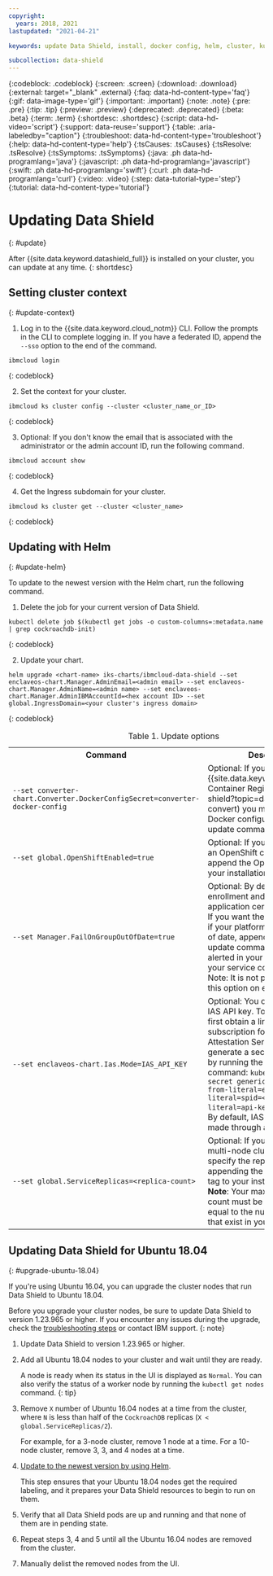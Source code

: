```yaml
---
copyright:
  years: 2018, 2021
lastupdated: "2021-04-21"

keywords: update Data Shield, install, docker config, helm, cluster, kube, container, app security, runtime encryption, memory, data in use,

subcollection: data-shield
---
```


{:codeblock: .codeblock}
{:screen: .screen}
{:download: .download}
{:external: target="_blank" .external}
{:faq: data-hd-content-type='faq'}
{:gif: data-image-type='gif'}
{:important: .important}
{:note: .note}
{:pre: .pre}
{:tip: .tip}
{:preview: .preview}
{:deprecated: .deprecated}
{:beta: .beta}
{:term: .term}
{:shortdesc: .shortdesc}
{:script: data-hd-video='script'}
{:support: data-reuse='support'}
{:table: .aria-labeledby="caption"}
{:troubleshoot: data-hd-content-type='troubleshoot'}
{:help: data-hd-content-type='help'}
{:tsCauses: .tsCauses}
{:tsResolve: .tsResolve}
{:tsSymptoms: .tsSymptoms}
{:java: .ph data-hd-programlang='java'}
{:javascript: .ph data-hd-programlang='javascript'}
{:swift: .ph data-hd-programlang='swift'}
{:curl: .ph data-hd-programlang='curl'}
{:video: .video}
{:step: data-tutorial-type='step'}
{:tutorial: data-hd-content-type='tutorial'}


# Updating Data Shield
{: #update}

After {{site.data.keyword.datashield_full}} is installed on your cluster, you can update at any time.
{: shortdesc}

## Setting cluster context
{: #update-context}

1. Log in to the {{site.data.keyword.cloud_notm}} CLI. Follow the prompts in the CLI to complete logging in. If you have a federated ID, append the `--sso` option to the end of the command.

  ```
  ibmcloud login
  ```
  {: codeblock}

2. Set the context for your cluster.

  ```
  ibmcloud ks cluster config --cluster <cluster_name_or_ID>
  ```
  {: codeblock}

3. Optional: If you don't know the email that is associated with the administrator or the admin account ID, run the following command.

  ```
  ibmcloud account show
  ```
  {: codeblock}

4. Get the Ingress subdomain for your cluster.

  ```
  ibmcloud ks cluster get --cluster <cluster_name>
  ```
  {: codeblock}

## Updating with Helm
{: #update-helm}

To update to the newest version with the Helm chart, run the following command.

1. Delete the job for your current version of Data Shield.

  ```
  kubectl delete job $(kubectl get jobs -o custom-columns=:metadata.name | grep cockroachdb-init)
  ```
  {: codeblock}

2. Update your chart.

  ```
  helm upgrade <chart-name> iks-charts/ibmcloud-data-shield --set enclaveos-chart.Manager.AdminEmail=<admin email> --set enclaveos-chart.Manager.AdminName=<admin name> --set enclaveos-chart.Manager.AdminIBMAccountId=<hex account ID> --set global.IngressDomain=<your cluster's ingress domain> 
  ```
  {: codeblock}

  <table>
    <caption>Table 1. Update options</caption>
    <tr>
      <th>Command</th>
      <th>Description</th>
    </tr>
    <tr>
      <td><code>--set converter-chart.Converter.DockerConfigSecret=converter-docker-config</code></td>
      <td>Optional: If you [configured an {{site.data.keyword.cloud_notm}} Container Registry](/docs/data-shield?topic=data-shield-convert) you must append the Docker configuration to the update command.</td>
    </tr>
    <tr>
      <td><code>--set global.OpenShiftEnabled=true</code></td>
      <td>Optional: If you're working with an OpenShift cluster, be sure to append the OpenShift tag to your installation command.</td>
    </tr>
    <tr>
      <td><code>--set Manager.FailOnGroupOutOfDate=true</code></td>
      <td>Optional: By default, node enrollment and the issuing of application certificates succeed. If you want the operations to fail if your platform microcode is out of date, append the flag to your update command. You are alerted in your dashboard when your service code is out of date. Note: It is not possible to change this option on existing clusters.</td>
    </tr>
    <tr>
      <td><code>--set enclaveos-chart.Ias.Mode=IAS_API_KEY</code></td>
      <td>Optional: You can use your own IAS API key. To do so, you must first obtain a linkable subscription for the Intel SGX Attestation Service. Then, generate a secret in your cluster by running the following command: <code>kubectl create secret generic ias-api-key --from-literal=env=<TEST/PROD> --from-literal=spid=&lt;spid&gt; --from-literal=api-key=&lt;apikey&gt;</code>. Note: By default, IAS requests are made through a proxy service.</td>
    </tr>
    <tr>
      <td><code>--set global.ServiceReplicas=&lt;replica-count&gt;</code></td>
      <td>Optional: If you're working with multi-node clusters, you can specify the replica count by appending the service replicas tag to your install command. <strong>Note</strong>: Your maximum replica count must be fewer than or equal to the number of nodes that exist in your cluster.</td>
    </tr>
  </table>

## Updating Data Shield for Ubuntu 18.04
{: #upgrade-ubuntu-18.04}

If you're using Ubuntu 16.04, you can upgrade the cluster nodes that run Data Shield to Ubuntu 18.04.

Before you upgrade your cluster nodes, be sure to update Data Shield to version 1.23.965 or higher. If you encounter any issues during the upgrade, check the [troubleshooting steps](/docs/data-shield?topic=data-shield-troubleshooting#ts-problem-updating-data-shield) or contact IBM support.
{: note} 

1. Update Data Shield to version 1.23.965 or higher.

2. Add all Ubuntu 18.04 nodes to your cluster and wait until they are ready. 

   A node is ready when its status in the UI is displayed as `Normal`. You can also verify the status of a worker node by running the `kubectl get nodes` command.
   {: tip}
3. Remove `X` number of Ubuntu 16.04 nodes at a time from the cluster, where `N` is less than half of the `CockroachDB` replicas (`X < global.ServiceReplicas/2`).        
   
   For example, for a 3-node cluster, remove 1 node at a time. For a 10-node cluster, remove 3, 3, and 4 nodes at a time.
4. [Update to the newest version by using Helm](#update-helm).

    This step ensures that your Ubuntu 18.04 nodes get the required labeling, and it prepares your Data Shield resources to begin to run on them. 

5. Verify that all Data Shield pods are up and running and that none of them are in pending state. 
6. Repeat steps 3, 4 and 5 until all the Ubuntu 16.04 nodes are removed from the cluster.
7. Manually delist the removed nodes from the UI. 
